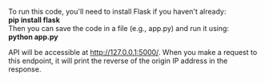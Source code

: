 To run this code, you'll need to install Flask if you haven't already: <br/>
<b>pip install flask</b> <br/>
Then you can save the code in a file (e.g., app.py) and run it using: <br/>
<b>python app.py</b> <br/>

API will be accessible at http://127.0.0.1:5000/. When you make a request to this endpoint, it will print the reverse of the origin IP address in the response.
